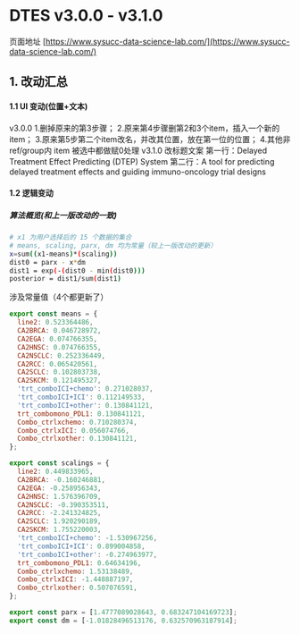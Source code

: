 # DTES v3.0.0 - v3.1.0

页面地址 [https://www.sysucc-data-science-lab.com/](https://www.sysucc-data-science-lab.com/)

## 1. 改动汇总
#### 1.1 UI 变动(位置+文本)
v3.0.0
1.删掉原来的第3步骤；
2.原来第4步骤删第2和3个item，插入一个新的item；
3.原来第5步第二个item改名，并改其位置，放在第一位的位置；
4.其他非ref/group内 item 被选中都做赋0处理
v3.1.0
改标题文案
第一行：Delayed Treatment Effect Predicting (DTEP) System
第二行：A tool for predicting delayed treatment effects and guiding immuno-oncology trial designs

#### 1.2 逻辑变动


##### 算法概览(和上一版改动的一致)
```bash
# x1 为用户选择后的 15 个数据的集合
# means, scaling, parx, dm 均为常量（较上一版改动的更新）
x=sum((x1-means)*(scaling))
dist0 = parx - x*dm
dist1 = exp(-(dist0 - min(dist0)))
posterior = dist1/sum(dist1)
```

涉及常量值（4个都更新了）
```javascript
export const means = {
  line2: 0.523364486,
  CA2BRCA: 0.046728972,
  CA2EGA: 0.074766355,
  CA2HNSC: 0.074766355,
  CA2NSCLC: 0.252336449,
  CA2RCC: 0.065420561,
  CA2SCLC: 0.102803738,
  CA2SKCM: 0.121495327,
  'trt_comboICI+chemo': 0.271028037,
  'trt_comboICI+ICI': 0.112149533,
  'trt_comboICI+other': 0.130841121,
  trt_combomono_PDL1: 0.130841121,
  Combo_ctrlxchemo: 0.710280374,
  Combo_ctrlxICI: 0.056074766,
  Combo_ctrlxother: 0.130841121,
};

export const scalings = {
  line2: 0.449833965,
  CA2BRCA: -0.160246881,
  CA2EGA: -0.258956343,
  CA2HNSC: 1.576396709,
  CA2NSCLC: -0.390353511,
  CA2RCC: -2.241324825,
  CA2SCLC: 1.920290189,
  CA2SKCM: 1.755220003,
  'trt_comboICI+chemo': -1.530967256,
  'trt_comboICI+ICI': 0.899004858,
  'trt_comboICI+other': -0.274963977,
  trt_combomono_PDL1: 0.64634196,
  Combo_ctrlxchemo: 1.53138489,
  Combo_ctrlxICI: -1.448887197,
  Combo_ctrlxother: 0.507076591,
};

export const parx = [1.4777089028643, 0.683247104169723];
export const dm = [-1.01828496513176, 0.632570963187914];

```
